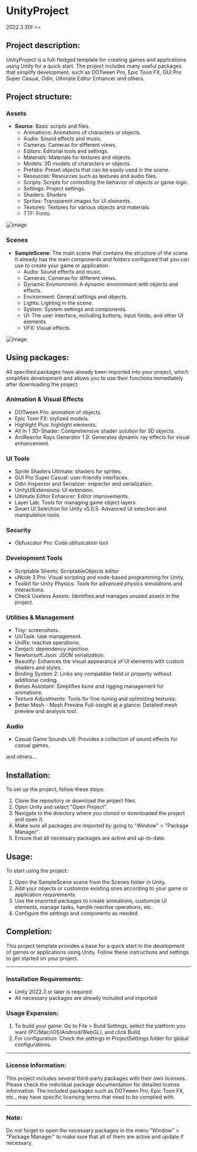 # UnityProject
2022.3.30f <=

## Project description:
UnityProject is a full-fledged template for creating games and applications using Unity for a quick start. The project includes many useful packages that simplify development, such as DOTween Pro, Epic Toon FX, GUI Pro Super Casual, Odin, Ultimate Editor Enhancer and others.

## Project structure:
### Assets
- **Source**: Basic scripts and files.
  - Animations: Animations of characters or objects.
  - Audio: Sound effects and music.
  - Cameras: Cameras for different views.
  - Editors: Editorial tools and settings.
  - Materials: Materials for textures and objects.
  - Models: 3D models of characters or objects.
  - Prefabs: Preset objects that can be easily used in the scene.
  - Resources: Resources such as textures and audio files.
  - Scripts: Scripts for controlling the behavior of objects or game logic.
  - Settings: Project settings.
  - Shaders: Shaders
  - Sprites: Transparent images for UI elements.
  - Textures: Textures for various objects and materials.
  - TTF: Fonts.

![image](https://github.com/user-attachments/assets/d388b44d-d758-4d95-8fa7-658bdacc4286)

### Scenes
- **SampleScene**: The main scene that contains the structure of the scene. It already has the main components and folders configured that you can use to create your game or application.
  - Audio: Sound effects and music.
  - Cameras: Cameras for different views.
  - Dynamic Environment: A dynamic environment with objects and effects.
  - Environment: General settings and objects.
  - Lights: Lighting in the scene.
  - System: System settings and components.
  - UI: The user interface, including buttons, input fields, and other UI elements.
  - VFX: Visual effects.

![image](https://github.com/user-attachments/assets/eb324e22-0ff3-436f-9523-d1f8acef186c)

## Using packages:
All specified packages have already been imported into your project, which simplifies development and allows you to use their functions immediately after downloading the project.

### Animation & Visual Effects
- DOTween Pro: animation of objects.
- Epic Toon FX: stylized models.
- Highlight Plus: highlight elements.
- All In 1 3D-Shader: Comprehensive shader solution for 3D objects.
- ArcReactor Rays Generator 1.9: Generates dynamic ray effects for visual enhancement.

### UI Tools
- Sprite Shaders Ultimate: shaders for sprites.
- GUI Pro Super Casual: user-friendly interfaces.
- Odin Inspector and Serializer: inspector and serialization.
- UnityUIExtensions: UI extension.
- Ultimate Editor Enhancer: Editor improvements.
- Layer Lab: Tools for managing game object layers.
- Smart UI Selection for Unity v5.0.5: Advanced UI selection and manipulation tools.

### Security
- Obfuscator Pro: Code obfuscation tool

### Development Tools
- Scriptable Sheets: ScriptableObjects editor
- uNode 3 Pro: Visual scripting and node-based programming for Unity.
- Toolkit for Unity Physics: Tools for advanced physics simulations and interactions.
- Check Useless Assets: Identifies and manages unused assets in the project.

### Utilities & Management
- Tiny: screenshots.
- UniTask: task management.
- UniRx: reactive operations.
- Zenject: dependency injection.
- Newtonsoft.Json: JSON serialization.
- Beautify: Enhances the visual appearance of UI elements with custom shaders and styles.
- Binding System 2: Links any compatible field or property without additional coding.
- Bones Assistant: Simplifies bone and rigging management for animations.
- Texture Adjustments: Tools for fine-tuning and optimizing textures.
- Better Mesh - Mesh Preview Full-insight at a glance: Detailed mesh preview and analysis tool.

### Audio
- Casual Game Sounds U6: Provides a collection of sound effects for casual games.

and others...

## Installation:
To set up the project, follow these steps:

1. Clone the repository or download the project files.
2. Open Unity and select "Open Project".
3. Navigate to the directory where you cloned or downloaded the project and open it.
4. Make sure all packages are imported by going to "Window" > "Package Manager".
5. Ensure that all necessary packages are active and up-to-date.

## Usage:
To start using the project:

1. Open the SampleScene scene from the Scenes folder in Unity.
2. Add your objects or customize existing ones according to your game or application requirements.
3. Use the imported packages to create animations, customize UI elements, manage tasks, handle reactive operations, etc.
4. Configure the settings and components as needed.

## Completion:
This project template provides a base for a quick start in the development of games or applications using Unity. Follow these instructions and settings to get started on your project.

---

### Installation Requirements:
- Unity 2022.3 or later is required
- All necessary packages are already included and imported

### Usage Expansion:
1. To build your game: Go to File > Build Settings, select the platform you want (PC/Mac/iOS/Android/WebGL), and click Build.
2. For configuration: Check the settings in ProjectSettings folder for global configurations.

---

### License Information:
This project includes several third-party packages with their own licenses. Please check the individual package documentation for detailed license information. The included packages such as DOTween Pro, Epic Toon FX, etc., may have specific licensing terms that need to be complied with.

---

### Note:
Do not forget to open the necessary packages in the menu "Window" > "Package Manager" to make sure that all of them are active and update if necessary.
